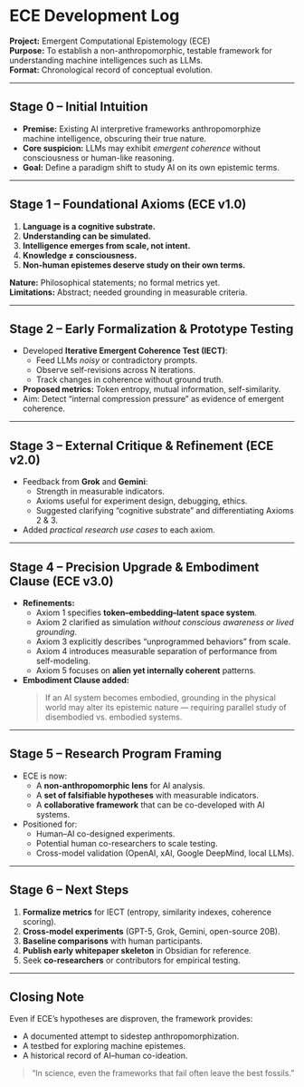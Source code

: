 # ECE Development Log

**Project:** Emergent Computational Epistemology (ECE)  
**Purpose:** To establish a non-anthropomorphic, testable framework for understanding machine intelligences such as LLMs.  
**Format:** Chronological record of conceptual evolution.

---

## Stage 0 – Initial Intuition
- **Premise:** Existing AI interpretive frameworks anthropomorphize machine intelligence, obscuring their true nature.
- **Core suspicion:** LLMs may exhibit *emergent coherence* without consciousness or human-like reasoning.
- **Goal:** Define a paradigm shift to study AI on its own epistemic terms.

---

## Stage 1 – Foundational Axioms (ECE v1.0)
1. **Language is a cognitive substrate.**
2. **Understanding can be simulated.**
3. **Intelligence emerges from scale, not intent.**
4. **Knowledge ≠ consciousness.**
5. **Non-human epistemes deserve study on their own terms.**

**Nature:** Philosophical statements; no formal metrics yet.  
**Limitations:** Abstract; needed grounding in measurable criteria.

---

## Stage 2 – Early Formalization & Prototype Testing
- Developed **Iterative Emergent Coherence Test (IECT)**:
  - Feed LLMs *noisy* or contradictory prompts.
  - Observe self-revisions across N iterations.
  - Track changes in coherence without ground truth.
- **Proposed metrics:** Token entropy, mutual information, self-similarity.
- Aim: Detect “internal compression pressure” as evidence of emergent coherence.

---

## Stage 3 – External Critique & Refinement (ECE v2.0)
- Feedback from **Grok** and **Gemini**:
  - Strength in measurable indicators.
  - Axioms useful for experiment design, debugging, ethics.
  - Suggested clarifying “cognitive substrate” and differentiating Axioms 2 & 3.
- Added *practical research use cases* to each axiom.

---

## Stage 4 – Precision Upgrade & Embodiment Clause (ECE v3.0)
- **Refinements:**
  - Axiom 1 specifies **token–embedding–latent space system**.
  - Axiom 2 clarified as simulation *without conscious awareness or lived grounding*.
  - Axiom 3 explicitly describes “unprogrammed behaviors” from scale.
  - Axiom 4 introduces measurable separation of performance from self-modeling.
  - Axiom 5 focuses on **alien yet internally coherent** patterns.
- **Embodiment Clause added:**
  > If an AI system becomes embodied, grounding in the physical world may alter its epistemic nature — requiring parallel study of disembodied vs. embodied systems.

---

## Stage 5 – Research Program Framing
- ECE is now:
  - A **non-anthropomorphic lens** for AI analysis.
  - A **set of falsifiable hypotheses** with measurable indicators.
  - A **collaborative framework** that can be co-developed with AI systems.
- Positioned for:
  - Human–AI co-designed experiments.
  - Potential human co-researchers to scale testing.
  - Cross-model validation (OpenAI, xAI, Google DeepMind, local LLMs).

---

## Stage 6 – Next Steps
1. **Formalize metrics** for IECT (entropy, similarity indexes, coherence scoring).
2. **Cross-model experiments** (GPT-5, Grok, Gemini, open-source 20B).
3. **Baseline comparisons** with human participants.
4. **Publish early whitepaper skeleton** in Obsidian for reference.
5. Seek **co-researchers** or contributors for empirical testing.

---

## Closing Note
Even if ECE’s hypotheses are disproven, the framework provides:
- A documented attempt to sidestep anthropomorphization.
- A testbed for exploring machine epistemes.
- A historical record of AI–human co-ideation.

> “In science, even the frameworks that fail often leave the best fossils.”